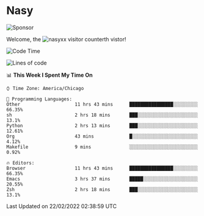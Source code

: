 # Nasy

<!--
<p align="center">
<img height="200" src="https://github-readme-stats.vercel.app/api?username=nasyxx&count_private=true&show_icons=true&theme=dracula&include_all_commits=true"/>
<img height="200" src="https://github-readme-stats.vercel.app/api/top-langs/?username=nasyxx&theme=dracula&hide=html,jupyter+notebook&count_private=true&show_icons=true"/>
</p>

  
----------------
-->

![Sponsor](https://img.shields.io/static/v1.svg?label=Sponsor&message=%E2%9D%A4&logo=GitHub&style=flat&color=pink)
 
Welcome, the ![nasyxx visitor counter](https://count.getloli.com/get/@nasyxx?theme=rule34)th vistor!
 
<!--START_SECTION:waka-->
![Code Time](http://img.shields.io/badge/Code%20Time-1%2C928%20hrs%2026%20mins-blue)

![Lines of code](https://img.shields.io/badge/From%20Hello%20World%20I%27ve%20Written-5%20Million%20lines%20of%20code-blue)

📊 **This Week I Spent My Time On** 

```text
⌚︎ Time Zone: America/Chicago

💬 Programming Languages: 
Other                    11 hrs 43 mins      ████████████████░░░░░░░░░   66.35% 
sh                       2 hrs 18 mins       ███░░░░░░░░░░░░░░░░░░░░░░   13.1% 
Python                   2 hrs 13 mins       ███░░░░░░░░░░░░░░░░░░░░░░   12.61% 
Org                      43 mins             █░░░░░░░░░░░░░░░░░░░░░░░░   4.12% 
Makefile                 9 mins              ░░░░░░░░░░░░░░░░░░░░░░░░░   0.92%

🔥 Editors: 
Browser                  11 hrs 43 mins      ████████████████░░░░░░░░░   66.35% 
Emacs                    3 hrs 37 mins       █████░░░░░░░░░░░░░░░░░░░░   20.55% 
Zsh                      2 hrs 18 mins       ███░░░░░░░░░░░░░░░░░░░░░░   13.1%

```


 Last Updated on 22/02/2022 02:38:59 UTC
<!--END_SECTION:waka-->

<!-- ![visitors](https://visitor-badge.laobi.icu/badge?page_id=nasyxx.nasyxx) -->
